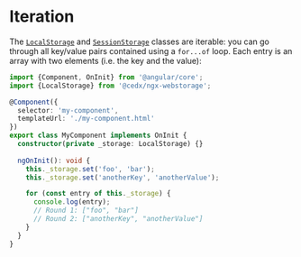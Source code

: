 # Iteration
The [`LocalStorage`](api.md) and [`SessionStorage`](api.md) classes are iterable: you can go through all key/value pairs contained using a `for...of` loop.
Each entry is an array with two elements (i.e. the key and the value):

```typescript
import {Component, OnInit} from '@angular/core';
import {LocalStorage} from '@cedx/ngx-webstorage';

@Component({
  selector: 'my-component',
  templateUrl: './my-component.html'
})
export class MyComponent implements OnInit {
  constructor(private _storage: LocalStorage) {}
  
  ngOnInit(): void {
    this._storage.set('foo', 'bar');
    this._storage.set('anotherKey', 'anotherValue');

    for (const entry of this._storage) {
      console.log(entry);
      // Round 1: ["foo", "bar"]
      // Round 2: ["anotherKey", "anotherValue"]
    }
  }
}
```
